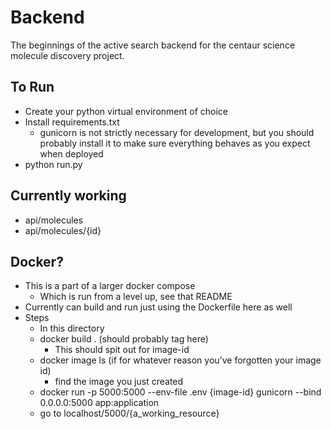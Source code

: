 # Backend

The beginnings of the active search backend for the centaur science molecule discovery project.

## To Run

- Create your python virtual environment of choice
- Install requirements.txt
    - gunicorn is not strictly necessary for development, but you should probably install it to make sure everything behaves as you expect when deployed
- python run.py

## Currently working

- api/molecules
- api/molecules/{id}
    
## Docker?
- This is a part of a larger docker compose
   - Which is run from a level up, see that README 
- Currently can build and run just using the Dockerfile here as well
- Steps
    - In this directory
    - docker build . (should probably tag here)
        - This should spit out for image-id
    - docker image ls (if for whatever reason you've forgotten your image id)
        - find the image you just created
    - docker run -p 5000:5000 --env-file .env {image-id} gunicorn --bind 0.0.0.0:5000 app:application
    - go to localhost/5000/{a_working_resource}

